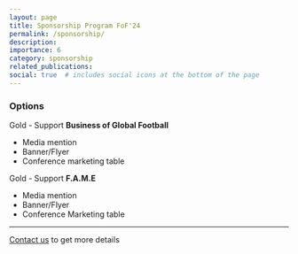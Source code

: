 ```yaml
---
layout: page
title: Sponsorship Program FoF'24
permalink: /sponsorship/
description: 
importance: 6
category: sponsorship
related_publications:
social: true  # includes social icons at the bottom of the page
---
```


### Options

Gold - Support **Business of Global Football**
 - Media mention 
 - Banner/Flyer
 - Conference marketing table

Gold - Support **F.A.M.E**
 - Media mention 
 - Banner/Flyer
 - Conference Marketing table

<hr>

<a href='mailto:salab.dcc.ufmg@gmail.com'>Contact us</a> to get more details 
